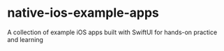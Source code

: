 # native-ios-example-apps
A collection of example iOS apps built with SwiftUI for hands-on practice and learning
